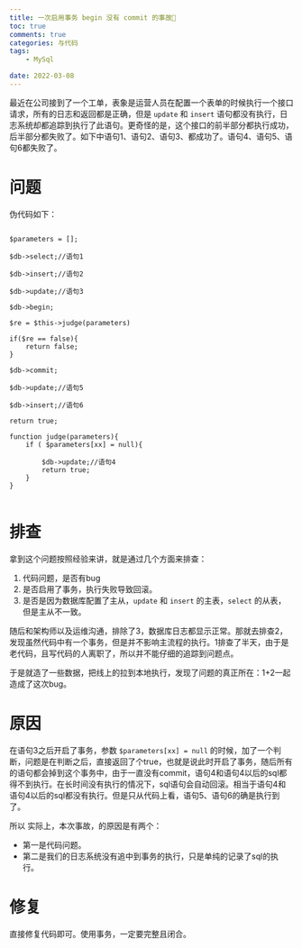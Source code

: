 ```yaml
---
title: 一次启用事务 begin 没有 commit 的事故🐬
toc: true
comments: true
categories: 与代码
tags: 
	- MySql

date: 2022-03-08
---
```


最近在公司接到了一个工单，表象是运营人员在配置一个表单的时候执行一个接口请求，所有的日志和返回都是正确，但是 `update` 和 `insert` 语句都没有执行，日志系统却都追踪到执行了此语句。更奇怪的是，这个接口的前半部分都执行成功，后半部分都失败了。如下中语句1、语句2、语句3、都成功了。语句4、语句5、语句6都失败了。

# 问题

伪代码如下：

```

$parameters = [];

$db->select;//语句1

$db->insert;//语句2

$db->update;//语句3

$db->begin;

$re = $this->judge(parameters)

if($re == false){
    return false;
}

$db->commit;

$db->update;//语句5

$db->insert;//语句6

return true;

function judge(parameters){
    if ( $parameters[xx] = null){
        
        $db->update;//语句4
        return true;
    }
}


```

# 排查

拿到这个问题按照经验来讲，就是通过几个方面来排查：

1. 代码问题，是否有bug
2. 是否启用了事务，执行失败导致回滚。
3. 是否是因为数据库配置了主从，`update` 和 `insert` 的主表，`select` 的从表，但是主从不一致。

随后和架构师以及运维沟通，排除了3，数据库日志都显示正常。那就去排查2，发现虽然代码中有一个事务，但是并不影响主流程的执行。1排查了半天，由于是老代码，且写代码的人离职了，所以并不能仔细的追踪到问题点。

于是就造了一些数据，把线上的拉到本地执行，发现了问题的真正所在：1+2一起造成了这次bug。

# 原因

在语句3之后开启了事务，参数 `$parameters[xx] = null` 的时候，加了一个判断，问题是在判断之后，直接返回了个true，也就是说此时开启了事务，随后所有的语句都会掉到这个事务中，由于一直没有commit，语句4和语句4以后的sql都得不到执行。在长时间没有执行的情况下，sql语句会自动回滚。相当于语句4和语句4以后的sql都没有执行。但是只从代码上看，语句5、语句6的确是执行到了。


所以 实际上，本次事故，的原因是有两个：

- 第一是代码问题。
- 第二是我们的日志系统没有追中到事务的执行，只是单纯的记录了sql的执行。

# 修复

直接修复代码即可。使用事务，一定要完整且闭合。
